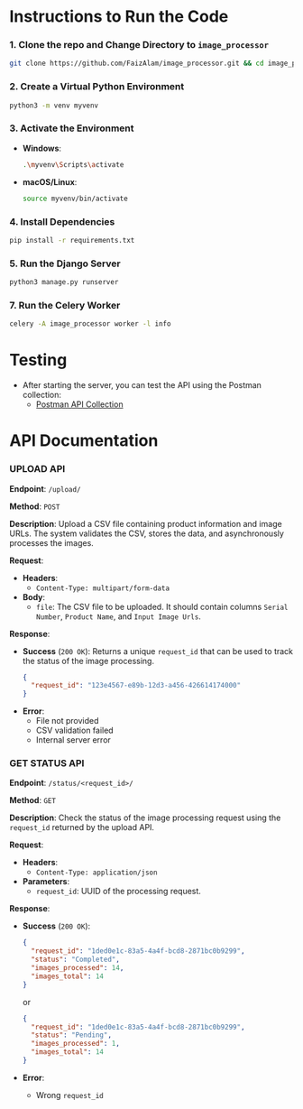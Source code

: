 # Instructions to Run the Code

### 1. Clone the repo and Change Directory to `image_processor`
```bash
git clone https://github.com/FaizAlam/image_processor.git && cd image_processor
```

### 2. Create a Virtual Python Environment
```bash
python3 -m venv myvenv
```

### 3. Activate the Environment
- **Windows**:
  ```bash
  .\myvenv\Scripts\activate
  ```
- **macOS/Linux**:
  ```bash
  source myvenv/bin/activate
  ```

### 4. Install Dependencies
```bash
pip install -r requirements.txt
```

### 5. Run the Django Server
```bash
python3 manage.py runserver
```

### 7. Run the Celery Worker
```bash
celery -A image_processor worker -l info
```

# Testing

- After starting the server, you can test the API using the Postman collection:
  - [Postman API Collection](https://gold-comet-628112.postman.co/workspace/dfghdjfkgm~a318d5c9-1560-4a4a-98ac-67ee0fc4b586/collection/13311764-67875dea-a58a-4c33-a871-0680432046b8?action=share&creator=13311764)

# API Documentation

### **UPLOAD API**

**Endpoint**: `/upload/`

**Method**: `POST`

**Description**: Upload a CSV file containing product information and image URLs. The system validates the CSV, stores the data, and asynchronously processes the images.

**Request**:
- **Headers**:
  - `Content-Type: multipart/form-data`
- **Body**:
  - `file`: The CSV file to be uploaded. It should contain columns `Serial Number`, `Product Name`, and `Input Image Urls`.

**Response**:
- **Success** (`200 OK`): Returns a unique `request_id` that can be used to track the status of the image processing.
  ```json
  {
    "request_id": "123e4567-e89b-12d3-a456-426614174000"
  }
  ```
- **Error**:
  - File not provided
  - CSV validation failed
  - Internal server error

### **GET STATUS API**

**Endpoint**: `/status/<request_id>/`

**Method**: `GET`

**Description**: Check the status of the image processing request using the `request_id` returned by the upload API.

**Request**:
- **Headers**:
  - `Content-Type: application/json`
- **Parameters**:
  - `request_id`: UUID of the processing request.

**Response**:
- **Success** (`200 OK`):
  ```json
  {
    "request_id": "1ded0e1c-83a5-4a4f-bcd8-2871bc0b9299",
    "status": "Completed",
    "images_processed": 14,
    "images_total": 14
  }
  ```
  or
  ```json
  {
    "request_id": "1ded0e1c-83a5-4a4f-bcd8-2871bc0b9299",
    "status": "Pending",
    "images_processed": 1,
    "images_total": 14
  }
  ```

- **Error**:
  - Wrong `request_id`

